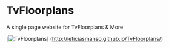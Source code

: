 # TvFloorplans
A single page website for TvFloorplans &amp; More

[![TvFloorplans](https://raw.github.com/leticiasmanso/TvFloorplans/master/rdm.png)]
(http://leticiasmanso.github.io/TvFloorplans/)

